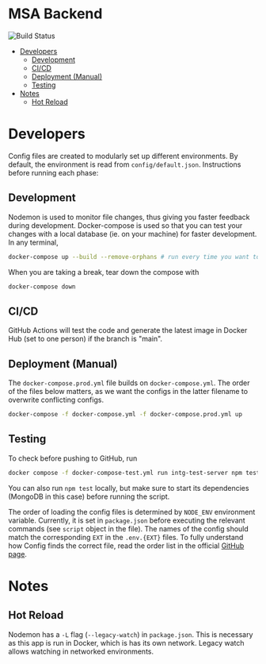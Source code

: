 <h1>MSA Backend</h1>

![Build Status](https://github.com/msa-sg/msa-web-backend/actions/workflows/ci.yml/badge.svg?branch=main)

- [Developers](#developers)
  - [Development](#development)
  - [CI/CD](#cicd)
  - [Deployment (Manual)](#deployment-manual)
  - [Testing](#testing)
- [Notes](#notes)
  - [Hot Reload](#hot-reload)


# Developers
Config files are created to modularly set up different environments. By default, the environment is read from `config/default.json`. Instructions before running each phase:

## Development
Nodemon is used to monitor file changes, thus giving you faster feedback during development. Docker-compose is used so that you can test your changes with a local database (ie. on your machine) for faster development. In any terminal,
```bash
docker-compose up --build --remove-orphans # run every time you want to develop. Add -d flag if you want to see the output in Docker desktop's window
```

When you are taking a break, tear down the compose with
```bash
docker-compose down
```

## CI/CD
GitHub Actions will test the code and generate the latest image in Docker Hub (set to one person) if the branch is "main".

## Deployment (Manual)
The `docker-compose.prod.yml` file builds on `docker-compose.yml`. The order of the files below matters, as we want the configs in the latter filename to overwrite conflicting configs.
```bash
docker-compose -f docker-compose.yml -f docker-compose.prod.yml up
```

## Testing
To check before pushing to GitHub, run
```bash
docker compose -f docker-compose-test.yml run intg-test-server npm test --exit-code-from --remove-orphans
```

You can also run `npm test` locally, but make sure to start its dependencies (MongoDB in this case) before running the script.

The order of loading the config files is determined by `NODE_ENV` environment variable. Currently, it is set in `package.json` before executing the relevant commands (see `script` object in the file). The names of the config should match the corresponding `EXT` in the `.env.{EXT}` files. To fully understand how Config finds the correct file, read the order list in the official [GitHub page](https://github.com/node-config/node-config/wiki/Configuration-Files#file-load-order).

# Notes
## Hot Reload
Nodemon has a `-L` flag (`--legacy-watch`) in `package.json`. This is necessary as this app is run in Docker, which is has its own network. Legacy watch allows watching in networked environments.
